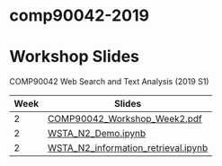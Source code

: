 # comp90042-2019
# Workshop Slides
COMP90042 Web Search and Text Analysis (2019 S1)

Week|Slides 
----|--------------------------------
2|[COMP90042_Workshop_Week2.pdf](slides/COMP90042_Workshop_Week2.pdf)
2|[WSTA_N2_Demo.ipynb](ipynb/WSTA_N2_Demo.ipynb)
2|[WSTA_N2_information_retrieval.ipynb](ipynb/WSTA_N2_information_retrieval.ipynb)

